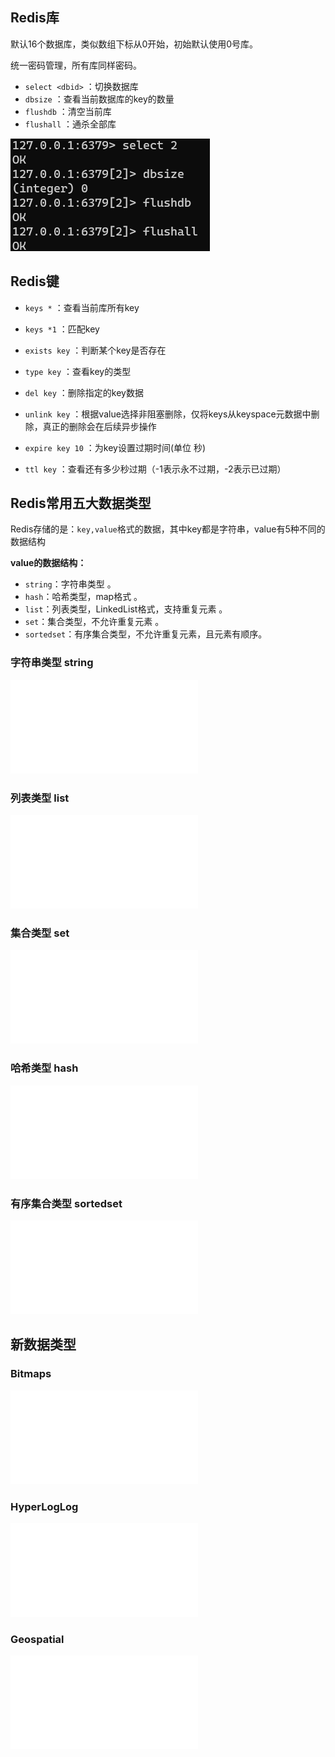 ## Redis库

默认16个数据库，类似数组下标从0开始，初始默认使用0号库。

统一密码管理，所有库同样密码。

* `select <dbid>` ：切换数据库
* `dbsize` ：查看当前数据库的key的数量
* `flushdb` ：清空当前库
* `flushall` ：通杀全部库

![](assets/Redis数据类型/e9af41ad3838aaf72e1f94d9cdf705da_MD5.png)




## Redis键

* `keys *` ：查看当前库所有key
* `keys *1` ：匹配key
* `exists key` ：判断某个key是否存在
* `type key` ：查看key的类型
* `del key` ：删除指定的key数据
* `unlink key` ：根据value选择非阻塞删除，仅将keys从keyspace元数据中删除，真正的删除会在后续异步操作

* `expire key 10` ：为key设置过期时间(单位 秒)
* `ttl key` ：查看还有多少秒过期（-1表示永不过期，-2表示已过期）



## Redis常用五大数据类型

Redis存储的是：`key,value`格式的数据，其中key都是字符串，value有5种不同的数据结构

**value的数据结构：**

* `string`：字符串类型   。
* `hash`：哈希类型，map格式    。
* `list`：列表类型，LinkedList格式，支持重复元素  。
* `set`：集合类型，不允许重复元素  。
* `sortedset`：有序集合类型，不允许重复元素，且元素有顺序。


### 字符串类型 string

![](数据类型/字符串类型%20string.md)


### 列表类型 list

![](数据类型/列表类型%20list.md)

### 集合类型 set

![](数据类型/集合类型set.md)

### 哈希类型 hash

![](数据类型/哈希类型%20hash.md)

### 有序集合类型 sortedset

![](数据类型/有序集合类型%20sortedset.md)

## 新数据类型

### Bitmaps

![](数据类型/Bitmaps.md)


### HyperLogLog

![](数据类型/HyperLogLog.md)


### Geospatial

![](数据类型/Geospatial.md)

